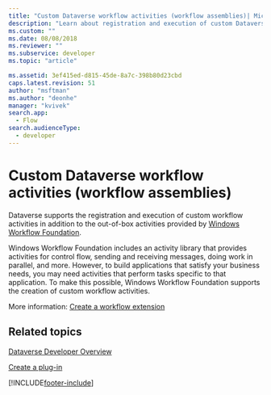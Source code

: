 ```yaml
---
title: "Custom Dataverse workflow activities (workflow assemblies)| MicrosoftDocs"
description: "Learn about registration and execution of custom Dataverse workflow activities in addition to the out-of-box activities provided by Windows Workflow Foundation."
ms.custom: ""
ms.date: 08/08/2018
ms.reviewer: ""
ms.subservice: developer
ms.topic: "article"

ms.assetid: 3ef415ed-d815-45de-8a7c-398b80d23cbd
caps.latest.revision: 51
author: "msftman"
ms.author: "deonhe"
manager: "kvivek"
search.app: 
  - Flow
search.audienceType: 
  - developer
---
```

# Custom Dataverse workflow activities (workflow assemblies)

Dataverse supports the registration and execution of custom workflow activities in addition to the out-of-box activities provided by [Windows Workflow Foundation](/dotnet/framework/windows-workflow-foundation/). 

Windows Workflow Foundation includes an activity library that provides activities for control flow, sending and receiving messages, doing work in parallel, and more. However, to build applications that satisfy your business needs, you may need activities that perform tasks specific to that application. To make this possible, Windows Workflow Foundation supports the creation of custom workflow activities.

More information: [Create a workflow extension](/powerapps/developer/common-data-service/apply-business-logic-with-code) 
  
## Related topics

[Dataverse Developer Overview](/powerapps/developer/common-data-service/overview)
  
[Create a plug-in](/powerapps/developer/common-data-service/apply-business-logic-with-code#create-a-plug-in) 
  



[!INCLUDE[footer-include](../includes/footer-banner.md)]
